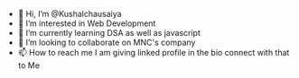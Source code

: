 - 👋 Hi, I’m @Kushalchausaiya
- 👀 I’m interested in Web Development
- 🌱 I’m currently learning DSA as well as javascript
- 💞️ I’m looking to collaborate on MNC's company
- 📫 How to reach me I am giving linked profile in the bio connect with that to Me

<!---
Kushalchausaiya is a ✨ special ✨ repository because its `README.md` (this file) appears on your GitHub profile.
You can click the Preview link to take a look at your changes.
--->
